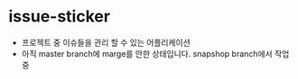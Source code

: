 # issue-sticker
- 프로젝트 중 이슈들을 관리 할 수 있는 어플리케이션
- 아직 master branch에 marge를 안한 상태입니다. snapshop branch에서 작업중
